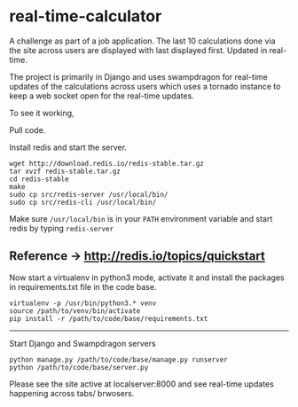 # real-time-calculator
A challenge as part of a job application. The last 10 calculations done via the site across users are displayed with last displayed first.
Updated in real-time. 

The project is primarily in Django and uses swampdragon for real-time updates of the calculations across users which uses a tornado instance to keep a web socket open for the real-time updates.
 
To see it working,

Pull code.

Install redis and start the server.
```
wget http://download.redis.io/redis-stable.tar.gz
tar xvzf redis-stable.tar.gz
cd redis-stable
make
sudo cp src/redis-server /usr/local/bin/
sudo cp src/redis-cli /usr/local/bin/
```

Make sure ```/usr/local/bin``` is in your ```PATH``` environment variable and start redis by typing ```redis-server```

Reference -> http://redis.io/topics/quickstart
------------------------


Now start a virtualenv in python3 mode, activate it and install the packages in requirements.txt file in the code base.
```
virtualenv -p /usr/bin/python3.* venv
source /path/to/venv/bin/activate
pip install -r /path/to/code/base/requirements.txt
```
--------------------------

Start Django and Swampdragon servers
```
python manage.py /path/to/code/base/manage.py runserver
python /path/to/code/base/server.py
```

Please see the site active at localserver:8000 and see real-time updates happening across tabs/ brwosers.
